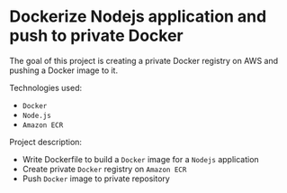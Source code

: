 # Dockerize Nodejs application and push to private Docker

The goal of this project is creating a private Docker registry on AWS and pushing a Docker image to it.

Technologies used: 
- `Docker`
- `Node.js`
- `Amazon ECR`
 
Project description:
- Write Dockerfile to build a `Docker` image for a `Nodejs` application
- Create private `Docker` registry on `Amazon ECR`
- Push `Docker` image to private repository

